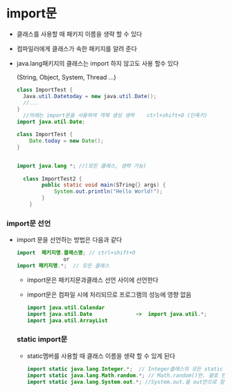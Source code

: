# import문

- 클래스를 사용할 때 패키지 이름을 생략 할 수 있다

- 컴파일러에게 클래스가 속한 패키지를 알려 준다

- java.lang패키지의 클래스는 import 하지 않고도 사용 할수 있다

  (String, Object, System, Thread ...)

  ```java
  class ImportTest {
  	Java.util.Datetoday = new java.util.Date();
  	//...
  }
  	//아래는 import문을 사용하여 객체 생성 생략	ctrl+shift+O (단축키)
  import java.util.Date;
  
  class ImportTest {
      Date.today = new Date();
  }
  
  
  import java.lang *; //(모든 클래스, 생략 가능)
  	
  	class ImportTest2 {
          public static void main(STring{} args) {
              System.out.println("Hello World!");
          }
      }
  ```



### import문 선언

- import 문을 선언하는 방법은 다음과 같다

  ```java
  import  패키지명.클래스명; // ctrl+shift+O
                 or
  import 패키지명.*;  // 모든 클래스 
  ```

  - import문은 패키지문과클래스 선언 사이에 선언한다

  - import문은 컴파일 시에 처리되므로 프로그램의 성능에 영향 없음

    ```java
    import java.util.Calendar  
    import java.util.Date              ->  import java.util.*;
    import java.util.ArrayList             
    ```

    

  ### static import문

  - static멤버를 사용할 때 클래스 이름을 생략 할 수 있게 된다

    ```java
    import static java.lang.Integer.*;  // Integer클래스의 모든 static 메서드
    import static java.lang.Math.random.*; // Math.random()만. 괄호 안붙임
    import static java.lang.System.out.*; //System.out.을 out만으로 참조 가능
    
    ```

    
